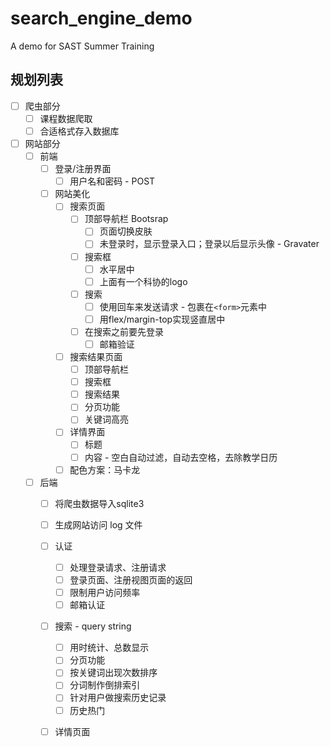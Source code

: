 # search_engine_demo
A demo for SAST Summer Training

## 规划列表

- [ ] 爬虫部分
  - [ ] 课程数据爬取
  - [ ] 合适格式存入数据库
- [ ] 网站部分
  - [ ] 前端
    - [ ] 登录/注册界面
      - [ ] 用户名和密码 - POST
    - [ ] 网站美化
      - [ ] 搜索页面
        - [ ] 顶部导航栏 Bootsrap
          - [ ] 页面切换皮肤
          - [ ] 未登录时，显示登录入口；登录以后显示头像 - Gravater
        - [ ] 搜索框
          - [ ] 水平居中
          - [ ] 上面有一个科协的logo
        - [ ] 搜索
          - [ ] 使用回车来发送请求 - 包裹在`<form>`元素中
          - [ ] 用flex/margin-top实现竖直居中
        - [ ] 在搜索之前要先登录
          - [ ] 邮箱验证
      - [ ] 搜索结果页面
        - [ ] 顶部导航栏
        - [ ] 搜索框
        - [ ] 搜索结果
        - [ ] 分页功能
        - [ ] 关键词高亮
      - [ ] 详情界面
        - [ ] 标题
        - [ ] 内容 - 空白自动过滤，自动去空格，去除教学日历
      - [ ] 配色方案：马卡龙
  - [ ] 后端
    - [ ] 将爬虫数据导入sqlite3
    - [ ] 生成网站访问 log 文件
    - [ ] 认证
      - [ ] 处理登录请求、注册请求
      - [ ] 登录页面、注册视图页面的返回
      - [ ] 限制用户访问频率
      - [ ] 邮箱认证
    - [ ] 搜索 - query string
      - [ ] 用时统计、总数显示
      - [ ] 分页功能
      - [ ] 按关键词出现次数排序
      - [ ] 分词制作倒排索引
      - [ ] 针对用户做搜索历史记录
      - [ ] 历史热门
    - [ ] 详情页面
    